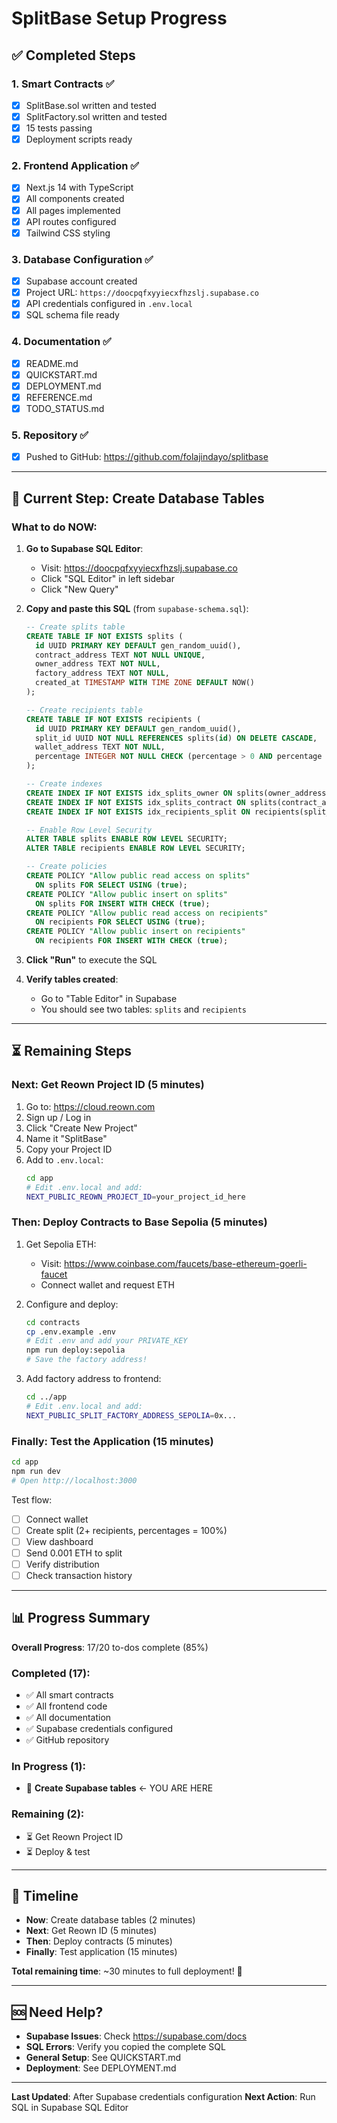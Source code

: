 # SplitBase Setup Progress

## ✅ Completed Steps

### 1. Smart Contracts ✅
- [x] SplitBase.sol written and tested
- [x] SplitFactory.sol written and tested
- [x] 15 tests passing
- [x] Deployment scripts ready

### 2. Frontend Application ✅
- [x] Next.js 14 with TypeScript
- [x] All components created
- [x] All pages implemented
- [x] API routes configured
- [x] Tailwind CSS styling

### 3. Database Configuration ✅
- [x] Supabase account created
- [x] Project URL: `https://doocpqfxyyiecxfhzslj.supabase.co`
- [x] API credentials configured in `.env.local`
- [x] SQL schema file ready

### 4. Documentation ✅
- [x] README.md
- [x] QUICKSTART.md
- [x] DEPLOYMENT.md
- [x] REFERENCE.md
- [x] TODO_STATUS.md

### 5. Repository ✅
- [x] Pushed to GitHub: https://github.com/folajindayo/splitbase

---

## 🔄 Current Step: Create Database Tables

### What to do NOW:

1. **Go to Supabase SQL Editor**:
   - Visit: https://doocpqfxyyiecxfhzslj.supabase.co
   - Click "SQL Editor" in left sidebar
   - Click "New Query"

2. **Copy and paste this SQL** (from `supabase-schema.sql`):
   ```sql
   -- Create splits table
   CREATE TABLE IF NOT EXISTS splits (
     id UUID PRIMARY KEY DEFAULT gen_random_uuid(),
     contract_address TEXT NOT NULL UNIQUE,
     owner_address TEXT NOT NULL,
     factory_address TEXT NOT NULL,
     created_at TIMESTAMP WITH TIME ZONE DEFAULT NOW()
   );

   -- Create recipients table
   CREATE TABLE IF NOT EXISTS recipients (
     id UUID PRIMARY KEY DEFAULT gen_random_uuid(),
     split_id UUID NOT NULL REFERENCES splits(id) ON DELETE CASCADE,
     wallet_address TEXT NOT NULL,
     percentage INTEGER NOT NULL CHECK (percentage > 0 AND percentage <= 100)
   );

   -- Create indexes
   CREATE INDEX IF NOT EXISTS idx_splits_owner ON splits(owner_address);
   CREATE INDEX IF NOT EXISTS idx_splits_contract ON splits(contract_address);
   CREATE INDEX IF NOT EXISTS idx_recipients_split ON recipients(split_id);

   -- Enable Row Level Security
   ALTER TABLE splits ENABLE ROW LEVEL SECURITY;
   ALTER TABLE recipients ENABLE ROW LEVEL SECURITY;

   -- Create policies
   CREATE POLICY "Allow public read access on splits" 
     ON splits FOR SELECT USING (true);
   CREATE POLICY "Allow public insert on splits" 
     ON splits FOR INSERT WITH CHECK (true);
   CREATE POLICY "Allow public read access on recipients" 
     ON recipients FOR SELECT USING (true);
   CREATE POLICY "Allow public insert on recipients" 
     ON recipients FOR INSERT WITH CHECK (true);
   ```

3. **Click "Run"** to execute the SQL

4. **Verify tables created**:
   - Go to "Table Editor" in Supabase
   - You should see two tables: `splits` and `recipients`

---

## ⏳ Remaining Steps

### Next: Get Reown Project ID (5 minutes)

1. Go to: https://cloud.reown.com
2. Sign up / Log in
3. Click "Create New Project"
4. Name it "SplitBase"
5. Copy your Project ID
6. Add to `.env.local`:
   ```bash
   cd app
   # Edit .env.local and add:
   NEXT_PUBLIC_REOWN_PROJECT_ID=your_project_id_here
   ```

### Then: Deploy Contracts to Base Sepolia (5 minutes)

1. Get Sepolia ETH:
   - Visit: https://www.coinbase.com/faucets/base-ethereum-goerli-faucet
   - Connect wallet and request ETH

2. Configure and deploy:
   ```bash
   cd contracts
   cp .env.example .env
   # Edit .env and add your PRIVATE_KEY
   npm run deploy:sepolia
   # Save the factory address!
   ```

3. Add factory address to frontend:
   ```bash
   cd ../app
   # Edit .env.local and add:
   NEXT_PUBLIC_SPLIT_FACTORY_ADDRESS_SEPOLIA=0x...
   ```

### Finally: Test the Application (15 minutes)

```bash
cd app
npm run dev
# Open http://localhost:3000
```

Test flow:
- [ ] Connect wallet
- [ ] Create split (2+ recipients, percentages = 100%)
- [ ] View dashboard
- [ ] Send 0.001 ETH to split
- [ ] Verify distribution
- [ ] Check transaction history

---

## 📊 Progress Summary

**Overall Progress**: 17/20 to-dos complete (85%)

### Completed (17):
- ✅ All smart contracts
- ✅ All frontend code
- ✅ All documentation
- ✅ Supabase credentials configured
- ✅ GitHub repository

### In Progress (1):
- 🔄 **Create Supabase tables** ← YOU ARE HERE

### Remaining (2):
- ⏳ Get Reown Project ID
- ⏳ Deploy & test

---

## 🎯 Timeline

- **Now**: Create database tables (2 minutes)
- **Next**: Get Reown ID (5 minutes)
- **Then**: Deploy contracts (5 minutes)
- **Finally**: Test application (15 minutes)

**Total remaining time**: ~30 minutes to full deployment! 🚀

---

## 🆘 Need Help?

- **Supabase Issues**: Check https://supabase.com/docs
- **SQL Errors**: Verify you copied the complete SQL
- **General Setup**: See QUICKSTART.md
- **Deployment**: See DEPLOYMENT.md

---

**Last Updated**: After Supabase credentials configuration
**Next Action**: Run SQL in Supabase SQL Editor

